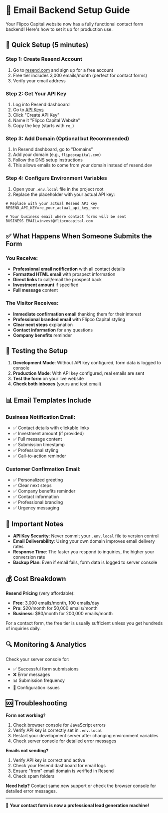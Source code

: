 # 📧 Email Backend Setup Guide

Your Flipco Capital website now has a fully functional contact form backend! Here's how to set it up for production use.

## 🚀 Quick Setup (5 minutes)

### Step 1: Create Resend Account
1. Go to [resend.com](https://resend.com) and sign up for a free account
2. Free tier includes 3,000 emails/month (perfect for contact forms)
3. Verify your email address

### Step 2: Get Your API Key
1. Log into Resend dashboard
2. Go to [API Keys](https://resend.com/api-keys)
3. Click "Create API Key"
4. Name it "Flipco Capital Website"
5. Copy the key (starts with `re_`)

### Step 3: Add Domain (Optional but Recommended)
1. In Resend dashboard, go to "Domains"
2. Add your domain (e.g., `flipcocapital.com`)
3. Follow the DNS setup instructions
4. This allows emails to come from your domain instead of resend.dev

### Step 4: Configure Environment Variables
1. Open your `.env.local` file in the project root
2. Replace the placeholder with your actual API key:

```env
# Replace with your actual Resend API key
RESEND_API_KEY=re_your_actual_api_key_here

# Your business email where contact forms will be sent
BUSINESS_EMAIL=invest@flipcocapital.com
```

## ✅ What Happens When Someone Submits the Form

### You Receive:
- **Professional email notification** with all contact details
- **Formatted HTML email** with prospect information
- **Direct links** to call/email the prospect back
- **Investment amount** if specified
- **Full message** content

### The Visitor Receives:
- **Immediate confirmation email** thanking them for their interest
- **Professional branded email** with Flipco Capital styling
- **Clear next steps** explanation
- **Contact information** for any questions
- **Company benefits** reminder

## 🔧 Testing the Setup

1. **Development Mode**: Without API key configured, form data is logged to console
2. **Production Mode**: With API key configured, real emails are sent
3. **Test the form** on your live website
4. **Check both inboxes** (yours and test email)

## 📊 Email Templates Include

### Business Notification Email:
- ✅ Contact details with clickable links
- ✅ Investment amount (if provided)
- ✅ Full message content
- ✅ Submission timestamp
- ✅ Professional styling
- ✅ Call-to-action reminder

### Customer Confirmation Email:
- ✅ Personalized greeting
- ✅ Clear next steps
- ✅ Company benefits reminder
- ✅ Contact information
- ✅ Professional branding
- ✅ Urgency messaging

## 🚨 Important Notes

- **API Key Security**: Never commit your `.env.local` file to version control
- **Email Deliverability**: Using your own domain improves email delivery rates
- **Response Time**: The faster you respond to inquiries, the higher your conversion rate
- **Backup Plan**: Even if email fails, form data is logged to server console

## 💰 Cost Breakdown

**Resend Pricing** (very affordable):
- **Free**: 3,000 emails/month, 100 emails/day
- **Pro**: $20/month for 50,000 emails/month
- **Business**: $80/month for 200,000 emails/month

For a contact form, the free tier is usually sufficient unless you get hundreds of inquiries daily.

## 🔍 Monitoring & Analytics

Check your server console for:
- ✅ Successful form submissions
- ❌ Error messages
- 📊 Submission frequency
- 🔧 Configuration issues

## 🆘 Troubleshooting

**Form not working?**
1. Check browser console for JavaScript errors
2. Verify API key is correctly set in `.env.local`
3. Restart your development server after changing environment variables
4. Check server console for detailed error messages

**Emails not sending?**
1. Verify API key is correct and active
2. Check your Resend dashboard for email logs
3. Ensure "from" email domain is verified in Resend
4. Check spam folders

**Need help?** Contact same.new support or check the browser console for detailed error messages.

---

🎉 **Your contact form is now a professional lead generation machine!**
